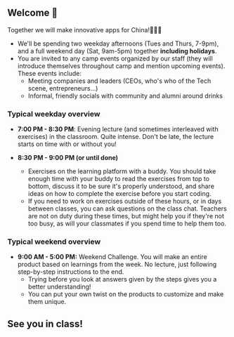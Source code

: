 ## Welcome 👋

Together we will make innovative apps for China!🚀🚀🚀

- We'll be spending two weekday afternoons (Tues and Thurs, 7-9pm), and a full weekend day (Sat, 9am-5pm) together **including holidays**.
- You are invited to any camp events organized by our staff (they will introduce themselves throughout camp and mention upcoming events). These events include: 
  - Meeting companies and leaders (CEOs, who's who of the Tech scene, entrepreneurs...)
  - Informal, friendly socials with community and alumni around drinks

### Typical weekday overview

- **7:00 PM - 8:30 PM**: Evening lecture (and sometimes interleaved with exercises) in the classroom. Quite intense. Don't be late, the lecture starts on time with or without you!

- **8:30 PM - 9:00 PM  (or until done)** 
   - Exercises on the learning platform with a buddy. You should take enough time with your buddy to read the exercises from top to bottom, discuss it to be sure it's properly understood, and share ideas on how to complete the exercise before you start coding.
   - If you need to work on exercises outside of these hours, or in days between classes, you can ask questions on the class chat. Teachers are not on duty during these times, but might help you if they're not too busy, as will your classmates if you spend time to help them too.  

### Typical weekend overview

- **9:00 AM - 5:00 PM:** Weekend Challenge. You will make an entire product based on learnings from the week. No lecture, just following step-by-step instructions to the end. 
  - Trying before you look at answers given by the steps gives you a better understanding! 
  - You can put your own twist on the products to customize and make them unique. 
  
## See you in class!
